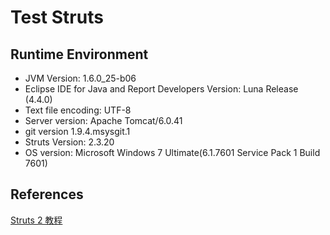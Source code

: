 # Test Struts

## Runtime Environment

* JVM Version: 1.6.0_25-b06
* Eclipse IDE for Java and Report Developers Version: Luna Release (4.4.0)
* Text file encoding: UTF-8
* Server version: Apache Tomcat/6.0.41
* git version 1.9.4.msysgit.1
* Struts Version: 2.3.20
* OS version: Microsoft Windows 7 Ultimate(6.1.7601 Service Pack 1 Build 7601)

## References

[Struts 2 教程](http://www.yiibai.com/struts_2/)
